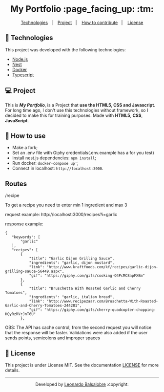 <p align="center">
	<h1 align="center">My Portfolio :page_facing_up: :tm:</h1>
</p>

<p align="center">
  <a href="#-Technologies">Technologies</a>&nbsp;&nbsp;&nbsp;|&nbsp;&nbsp;&nbsp;
  <a href="#-Project">Project</a>&nbsp;&nbsp;&nbsp;|&nbsp;&nbsp;&nbsp;
  <a href="#-How-to-use">How to contribute</a>&nbsp;&nbsp;&nbsp;|&nbsp;&nbsp;&nbsp;
  <a href="#memo-license">License</a>
</p>


## 🚀 Technologies

This project was developed with the following technologies:

- [Node.js](https://nodejs.org/en/)
- [Nest](https://nestjs.com/)
- [Docker](https://www.docker.com/)
- [Typescript](https://www.typescriptlang.org/)

## 💻 Project

This is ***My Portfolio***, is a Project that **use the HTML5, CSS and Javascript**. For long time ago, I don't use this technologies without framework, so I decided to make this for training purposes. Made with **HTML5**, **CSS**, **JavaScript**.

## 🤔 How to use

- Make a fork;
- Set an .env file with Giphy credentials(.env.example has a for you test)
- Install nest.js dependencies: `npm install`;
- Run docker: `docker-compose up'`;
- Connect in localhost: `http://localhost:3000`.

## Routes 

 /recipe
 
 To get a recipe you need to enter min 1 ingredient and max 3
 
 request example: http://localhost:3000/recipes?i=garlic
 
 response example:
 ```
 {
    "keywords": [
        "garlic"
    ],
    "recipes": [
        {
            "title": "Garlic Dijon Grilling Sauce",
            "ingredients": "garlic, dijon mustard",
            "link": "http://www.kraftfoods.com/kf/recipes/garlic-dijon-grilling-sauce-56449.aspx",
            "gif": "https://giphy.com/gifs/cooking-Q4PcMC8apFXBm"
        },
        {
            "title": "Bruschetta With Roasted Garlic and Cherry Tomatoes",
            "ingredients": "garlic, italian bread",
            "link": "http://www.recipezaar.com/Bruschetta-With-Roasted-Garlic-and-Cherry-Tomatoes-244281",
            "gif": "https://giphy.com/gifs/cherry-quadcopter-chopping-HQyRzRVrJnT6U"
        },
 ```
 
 OBS: The API has cache control, from the second request you will notice that the response will be faster.
  Validations were also added if the user sends points, semicolons and improper spaces

## :memo: License

This project is under License MIT. See the documentation [LICENSE](LICENSE) for more details.

---

<p align="center">Developed by <a href="https://www.linkedin.com/in/leonardo-balsalobre/">Leonardo Balsalobre</a> :copyright:
